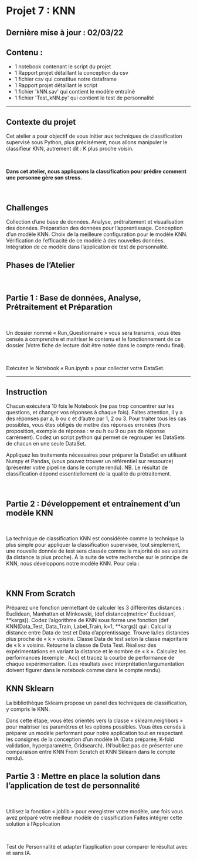 #  Projet 7 : KNN 
Dernière mise à jour : 02/03/22
---

## Contenu :
- 1 notebook contenant le script du projet 
- 1 Rapport projet détaillant la conception du csv
- 1 fichier csv qui constitue notre dataframe
- 1 Rapport projet détaillant le script
- 1 fichier 'kNN.sav' qui contient le modèle entraîné
- 1 fichier 'Test_kNN.py' qui contient le test de personnalité

---

##  Contexte du projet
Cet atelier a pour objectif de vous initier aux techniques de classification supervisé sous Python, plus précisément, nous allons manipuler le classifieur KNN, autrement dit : K plus proche voisin.

​

**Dans cet atelier, nous appliquons la classification pour prédire comment une personne gère son stress.**

​

##  Challenges

Collection d’une base de données.
Analyse, prétraitement et visualisation des données.
Préparation des données pour l’apprentissage.
Conception d’un modèle KNN.
Choix de la meilleure configuration pour le modèle KNN.
Vérification de l’efficacité de ce modèle à des nouvelles données.
Intégration de ce modèle dans l’application de test de personnalité.
​

## Phases de l’Atelier

​

## Partie 1 : Base de données, Analyse, Prétraitement et Préparation

​

Un dossier nommé « Run_Questionnaire » vous sera transmis, vous êtes censés à comprendre et maitriser le contenu et le fonctionnement de ce dossier (Votre fiche de lecture doit être notée dans le compte rendu final).

​

Exécutez le Notebook « Run.ipynb » pour collecter votre DataSet.

---

## Instruction

Chacun exécutera 10 fois le Notebook (ne pas trop concentrer sur les questions, et changer vos réponses à chaque fois). Faites attention, il y a des réponses par a, b ou c et d’autre par 1, 2 ou 3.
Pour traiter tous les cas possibles, vous êtes obligés de mettre des réponses erronées (hors proposition, exemple de réponse : w ou h ou 9 ou pas de réponse carrément).
Codez un script python qui permet de regrouper les DataSets de chacun en une seule DataSet.
​

Appliquez les traitements nécessaires pour préparer la DataSet en utilisant Numpy et Pandas, (vous pouvez trouver un référentiel sur ressource) (présenter votre pipeline dans le compte rendu). NB. Le résultat de classification dépond essentiellement de la qualité du prétraitement.

​

## Partie 2 : Développement et entraînement d’un modèle KNN

​

La technique de classification KNN est considérée comme la technique la plus simple pour appliquer la classification supervisée, tout simplement, une nouvelle donnée de test sera classée comme la majorité de ses voisins (la distance la plus proche). À la suite de votre recherche sur le principe de KNN, nous développons notre modèle KNN. Pour cela :

​

## KNN From Scratch

Préparez une fonction permettant de calculer les 3 différentes distances : Euclidean, Manhattan et Minkowski, (def distance(metric=’ Euclidean’, **kargs)).
Codez l’algorithme de KNN sous forme une fonction (def KNN(Data_Test, Data_Train, Label_Train, k=1, **kargs)) qui :
Calcul la distance entre Data de test et Data d’apprentissage.
Trouve la/les distances plus proche de « k » voisins.
Classe Data de test selon la classe majoritaire de « k » voisins.
Retourne la classe de Data Test.
Réalisez des expérimentations en variant la distance et le nombre de « k ».
Calculez les performances (exemple : Acc) et tracez la courbe de performance de chaque expérimentation. (Les résultats avec interprétation/argumentation doivent figurer dans le notebook comme dans le compte rendu).
​

## KNN Sklearn

La bibliothèque Sklearn propose un panel des techniques de classification, y compris le KNN.

Dans cette étape, vous êtes orientés vers la classe « sklearn.neighbors » pour maitriser les paramètres et les options possibles.
Vous êtes censés à préparer un modèle performant pour notre application tout en respectant les consignes de la conception d’un modèle IA (Data préparée, K-fold validation, hyperparamètre, Gridsearch). (N’oubliez pas de présenter une comparaison entre KNN From Scratch et KNN Sklearn dans le compte rendu).
​


## Partie 3 : Mettre en place la solution dans l’application de test de personnalité

​

Utilisez la fonction « joblib » pour enregistrer votre modèle, une fois vous avez préparé votre meilleur modèle de classification Faites intégrer cette solution à l’Application

​

Test de Personnalité et adapter l’application pour comparer le résultat avec et sans IA.
